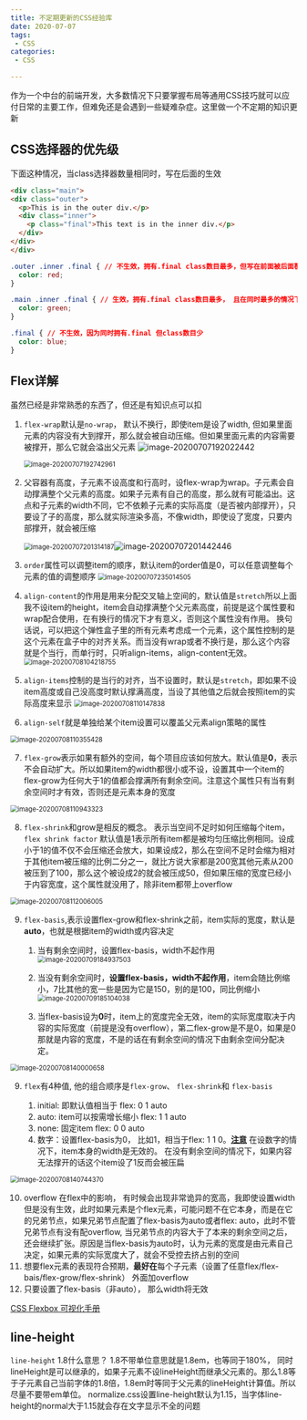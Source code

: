 ```yaml
---
title: 不定期更新的CSS经验库
date: 2020-07-07
tags:
 - CSS
categories:
 - CSS

---
```


作为一个中台的前端开发，大多数情况下只要掌握布局等通用CSS技巧就可以应付日常的主要工作，但难免还是会遇到一些疑难杂症。这里做一个不定期的知识更新

<!-- more -->

## CSS选择器的优先级

下面这种情况，当class选择器数量相同时，写在后面的生效

```html
<div class="main">
<div class="outer">
  <p>This is in the outer div.</p>
  <div class="inner">
    <p class="final">This text is in the inner div.</p>
  </div>
</div>
</div>
```

```css
.outer .inner .final { // 不生效，拥有.final class数目最多，但写在前面被后面覆盖了
  color: red;
}

.main .inner .final { // 生效，拥有.final class数目最多， 且在同时最多的情况下写在后面
  color: green;
}

.final { // 不生效，因为同时拥有.final 但class数目少
  color: blue;
}
```



## Flex详解

虽然已经是非常熟悉的东西了，但还是有知识点可以扣

1. `flex-wrap`默认是`no-wrap`， 默认不换行，即使item是设了width, 但如果里面元素的内容没有大到撑开，那么就会被自动压缩。但如果里面元素的内容需要被撑开，那么它就会溢出父元素
   <img src="https://kuimo-markdown-pic.oss-cn-hangzhou.aliyuncs.com/image-20200707192022442.png" alt="image-20200707192022442" />

   <img src="https://kuimo-markdown-pic.oss-cn-hangzhou.aliyuncs.com/image-20200707192742961.png" alt="image-20200707192742961" style="zoom:80%;" />

2. 父容器有高度，子元素不设高度和行高时，设flex-wrap为wrap。子元素会自动撑满整个父元素的高度。如果子元素有自己的高度，那么就有可能溢出。这点和子元素的width不同，它不依赖子元素的实际高度（是否被内部撑开），只要设了子的高度，那么就实际渲染多高，不像width，即使设了宽度，只要内部撑开，就会被压缩

   <img src="https://kuimo-markdown-pic.oss-cn-hangzhou.aliyuncs.com/image-20200707201314187.png" alt="image-20200707201314187" style="zoom:80%;" />![image-20200707201442446](https://kuimo-markdown-pic.oss-cn-hangzhou.aliyuncs.com/image-20200707201442446.png)

   

3. `order`属性可以调整item的顺序，默认item的order值是0，可以任意调整每个元素的值的调整顺序
   <img src="https://kuimo-markdown-pic.oss-cn-hangzhou.aliyuncs.com/image-20200707235014505.png" alt="image-20200707235014505" style="zoom:80%;" />

4. `align-content`的作用是用来分配交叉轴上空间的，默认值是`stretch`所以上面我不设item的height，item会自动撑满整个父元素高度，前提是这个属性要和wrap配合使用，在有换行的情况下才有意义，否则这个属性没有作用。 换句话说，可以把这个弹性盒子里的所有元素考虑成一个元素，这个属性控制的是这个元素在盒子中的对齐关系。而当没有wrap或者不换行是，那么这个内容就是个当行，而单行时，只听align-items，align-content无效。
   <img src="https://kuimo-markdown-pic.oss-cn-hangzhou.aliyuncs.com/image-20200708104218755.png" alt="image-20200708104218755" style="zoom:80%;" />

   

5. `align-items`控制的是当行的对齐，当不设置时，默认是`stretch`，即如果不设item高度或自己没高度时默认撑满高度，当设了其他值之后就会按照item的实际高度来显示
   <img src="https://kuimo-markdown-pic.oss-cn-hangzhou.aliyuncs.com/image-20200708110147838.png" alt="image-20200708110147838" style="zoom:80%;" />

6. `align-self`就是单独给某个item设置可以覆盖父元素align策略的属性

<img src="https://kuimo-markdown-pic.oss-cn-hangzhou.aliyuncs.com/image-20200708110355428.png" alt="image-20200708110355428" style="zoom:80%;" />

7. `flex-grow`表示如果有额外的空间，每个项目应该如何放大。默认值是**0**，表示不会自动扩大。所以如果item的width都很小或不设，设置其中一个item的flex-grow为任何大于1的值都会撑满所有剩余空间。注意这个属性只有当有剩余空间时才有效，否则还是元素本身的宽度

<img src="https://kuimo-markdown-pic.oss-cn-hangzhou.aliyuncs.com/image-20200708110943323.png" alt="image-20200708110943323" style="zoom:80%;" />

8. `flex-shrink`和grow是相反的概念。 表示当空间不足时如何压缩每个item，`flex shrink factor` 默认值是1表示所有item都是被均匀压缩比例相同。设成小于1的值不仅不会压缩还会放大，如果设成2，那么在空间不足时会缩为相对于其他item被压缩的比例二分之一，就比方说大家都是200宽其他元素从200被压到了100，那么这个被设成2的就会被压成50，但如果压缩的宽度已经小于内容宽度，这个属性就没用了，除非item都带上overflow

<img src="https://kuimo-markdown-pic.oss-cn-hangzhou.aliyuncs.com/image-20200708112006005.png" alt="image-20200708112006005" style="zoom:80%;" />

9. `flex-basis`,表示设置flex-grow和flex-shrink之前，item实际的宽度，默认是**auto**，也就是根据item的width或内容决定

   1. 当有剩余空间时，设置flex-basis，width不起作用
      <img src="https://kuimo-markdown-pic.oss-cn-hangzhou.aliyuncs.com/image-20200709184937503.png" alt="image-20200709184937503" style="zoom:80%;" />

   2. 当没有剩余空间时，**设置flex-basis，width不起作用**，item会随比例缩小，7比其他的宽一些是因为它是150，别的是100，同比例缩小
      <img src="https://kuimo-markdown-pic.oss-cn-hangzhou.aliyuncs.com/image-20200709185104038.png" alt="image-20200709185104038" style="zoom:80%;" />

   3. 当flex-basis设为**0**时，item上的宽度完全无效，item的实际宽度取决于内容的实际宽度（前提是没有overflow），第二flex-grow是不是0，如果是0那就是内容的宽度，不是的话在有剩余空间的情况下由剩余空间分配决定。

<img src="https://kuimo-markdown-pic.oss-cn-hangzhou.aliyuncs.com/image-20200708140000658.png" alt="image-20200708140000658" style="zoom:80%;" />

9. `flex`有4种值, 他的组合顺序是`flex-grow`、 `flex-shrink`和 `flex-basis`

   1. initial: 即默认值相当于 flex: 0 1 auto
   2. auto: item可以按需增长缩小 flex: 1 1 auto
   3. none: 固定item flex: 0 0 auto
   4. 数字：设置flex-basis为0， 比如1，相当于flex: 1 1 0。<u>**注意**</u>  在设数字的情况下，item本身的width是无效的。 在没有剩余空间的情况下，如果内容无法撑开的话这个item设了1反而会被压扁

   

<img src="https://kuimo-markdown-pic.oss-cn-hangzhou.aliyuncs.com/image-20200708140744370.png" alt="image-20200708140744370" style="zoom:80%;" />

10. overflow 在flex中的影响， 有时候会出现非常诡异的宽高，我即使设置width但是没有生效，此时如果元素是个flex元素，可能问题不在它本身，而是在它的兄弟节点，如果兄弟节点配置了flex-basis为auto或者flex: auto，此时不管兄弟节点有没有配overflow, 当兄弟节点的内容大于了本来的剩余空间之后，还会继续扩张。原因是当flex-basis为auto时，认为元素的宽度是由元素自己决定，如果元素的实际宽度大了，就会不受控去挤占别的空间
11. 想要flex元素的表现符合预期，**最好在**每个子元素（设置了任意flex/flex-bais/flex-grow/flex-shrink） 外面加overflow
12. 只要设置了flex-basis（非auto）， 那么width将无效



[CSS Flexbox 可视化手册](https://zhuanlan.zhihu.com/p/56046851?edition=yidianzixun&utm_source=yidianzixun&yidian_docid=0LDQZWhi&yidian_s=&yidian_appid=oppobrowser2)

## line-height

`line-height` 1.8什么意思？ 1.8不带单位意思就是1.8em，也等同于180%， 同时lineHeight是可以继承的，如果子元素不设lineHeight而继承父元素的。那么1.8等于子元素自己当前字体的1.8倍，1.8em时等同于父元素的lineHeight计算值。所以尽量不要带em单位。 normalize.css设置line-height默认为1.15，当字体line-height的normal大于1.15就会存在文字显示不全的问题